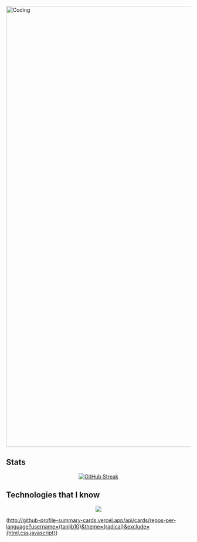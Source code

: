 <img align="center" alt="Coding" width="1200" src="https://i.ibb.co/Rbhd5mW/Your-paragraph-text.png"> 

## Stats
<p align="center">
<a href="https://git.io/streak-stats"><img src="https://github-readme-streak-stats.herokuapp.com?user=tanjib10&theme=shadow-purple&hide_border=true&card_width=600" alt="GitHub Streak" /></a>
</p>

## Technologies that I know
<p align="center">
  <a href="https://skillicons.dev">
    <img src="https://skillicons.dev/icons?i=css,firebase,git,github,html,js,tailwind,react,mongodb,vite" />
  </a>
</p>

(http://github-profile-summary-cards.vercel.app/api/cards/repos-per-language?username={tanjib10}&theme={radical}&exclude={html,css,javascript})
